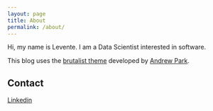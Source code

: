 ```yaml
---
layout: page
title: About
permalink: /about/
---
```

Hi, my name is Levente. I am a Data Scientist interested in software.

This blog uses the [brutalist theme](https://github.com/andrewhwanpark/brutalist-blog) developed by [Andrew Park](https://github.com/andrewhwanpark).

## Contact

[Linkedin](https://www.linkedin.com/in/kersanszkilevente/)
